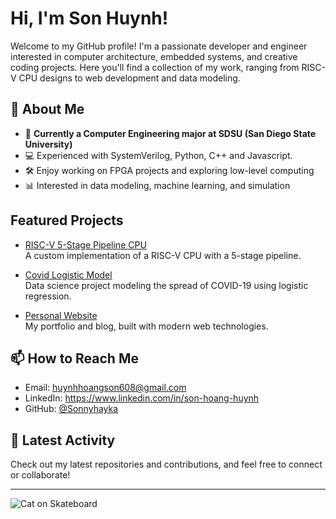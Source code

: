 # Hi, I'm Son Huynh!

Welcome to my GitHub profile! I'm a passionate developer and engineer interested in computer architecture, embedded systems, and creative coding projects. Here you'll find a collection of my work, ranging from RISC-V CPU designs to web development and data modeling.


## 🚀 About Me

- 🏫 **Currently a Computer Engineering major at SDSU (San Diego State University)**
- 💻 Experienced with SystemVerilog, Python, C++ and Javascript.
- 🛠️ Enjoy working on FPGA projects and exploring low-level computing
- 📊 Interested in data modeling, machine learning, and simulation

## Featured Projects

- [RISC-V 5-Stage Pipeline CPU](https://github.com/Sonnyhayka/RISC-V-5-Stage-Pipeline-CPU)  
  A custom implementation of a RISC-V CPU with a 5-stage pipeline.

- [Covid Logistic Model](https://github.com/Sonnyhayka/Covid-logistic-model)  
  Data science project modeling the spread of COVID-19 using logistic regression.

- [Personal Website](https://github.com/Sonnyhayka/SonnyHuynh.github.io)  
  My portfolio and blog, built with modern web technologies.

## 📫 How to Reach Me

- Email: huynhhoangson608@gmail.com
- LinkedIn: https://www.linkedin.com/in/son-hoang-huynh
- GitHub: [@Sonnyhayka](https://github.com/Sonnyhayka)

## 📝 Latest Activity

Check out my latest repositories and contributions, and feel free to connect or collaborate!

---
![Cat on Skateboard](https://media0.giphy.com/media/v1.Y2lkPTZjMDliOTUyMGZpcGxpbDIydXVhcXd3eXJuZGt6MmtyNDdqa3VhZnplMjZlNW5tdCZlcD12MV9naWZzX3NlYXJjaCZjdD1n/mcsPU3SkKrYDdW3aAU/200.gif)
